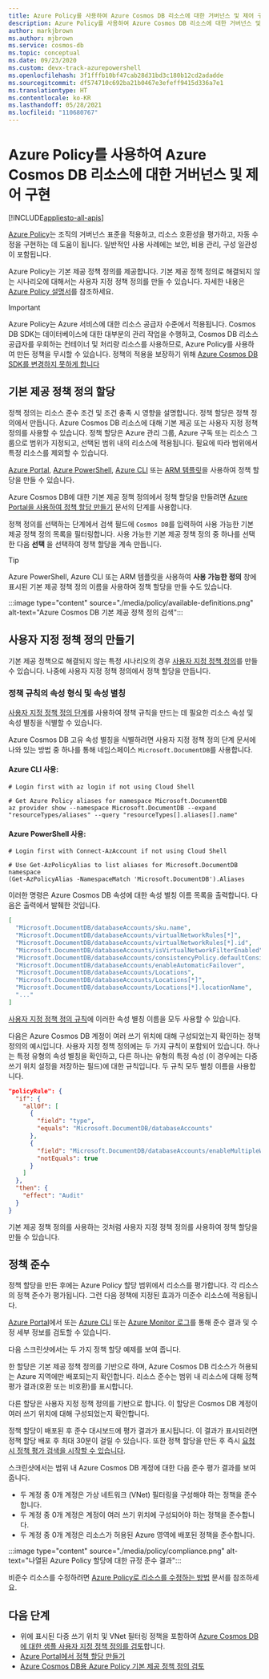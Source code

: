 ```yaml
---
title: Azure Policy를 사용하여 Azure Cosmos DB 리소스에 대한 거버넌스 및 제어 구현
description: Azure Policy를 사용하여 Azure Cosmos DB 리소스에 대한 거버넌스 및 제어를 구현하는 방법을 알아봅니다.
author: markjbrown
ms.author: mjbrown
ms.service: cosmos-db
ms.topic: conceptual
ms.date: 09/23/2020
ms.custom: devx-track-azurepowershell
ms.openlocfilehash: 3f1fffb10bf47cab28d31bd3c180b12cd2adadde
ms.sourcegitcommit: df574710c692ba21b0467e3efeff9415d336a7e1
ms.translationtype: HT
ms.contentlocale: ko-KR
ms.lasthandoff: 05/28/2021
ms.locfileid: "110680767"
---
```

# <a name="use-azure-policy-to-implement-governance-and-controls-for-azure-cosmos-db-resources"></a>Azure Policy를 사용하여 Azure Cosmos DB 리소스에 대한 거버넌스 및 제어 구현
[!INCLUDE[appliesto-all-apis](includes/appliesto-all-apis.md)]

[Azure Policy](../governance/policy/overview.md)는 조직의 거버넌스 표준을 적용하고, 리소스 호환성을 평가하고, 자동 수정을 구현하는 데 도움이 됩니다. 일반적인 사용 사례에는 보안, 비용 관리, 구성 일관성이 포함됩니다.

Azure Policy는 기본 제공 정책 정의를 제공합니다. 기본 제공 정책 정의로 해결되지 않는 시나리오에 대해서는 사용자 지정 정책 정의를 만들 수 있습니다. 자세한 내용은 [Azure Policy 설명서](../governance/policy/overview.md)를 참조하세요.

> [!IMPORTANT]
> Azure Policy는 Azure 서비스에 대한 리소스 공급자 수준에서 적용됩니다. Cosmos DB SDK는 데이터베이스에 대한 대부분의 관리 작업을 수행하고, Cosmos DB 리소스 공급자를 우회하는 컨테이너 및 처리량 리소스를 사용하므로, Azure Policy를 사용하여 만든 정책을 무시할 수 있습니다. 정책의 적용을 보장하기 위해 [Azure Cosmos DB SDK를 변경하지 못하게 합니다](role-based-access-control.md#prevent-sdk-changes)

## <a name="assign-a-built-in-policy-definition"></a>기본 제공 정책 정의 할당

정책 정의는 리소스 준수 조건 및 조건 충족 시 영향을 설명합니다. 정책 할당은 정책 정의에서 만듭니다. Azure Cosmos DB 리소스에 대해 기본 제공 또는 사용자 지정 정책 정의를 사용할 수 있습니다. 정책 할당은 Azure 관리 그룹, Azure 구독 또는 리소스 그룹으로 범위가 지정되고, 선택된 범위 내의 리소스에 적용됩니다. 필요에 따라 범위에서 특정 리소스를 제외할 수 있습니다.

[Azure Portal](../governance/policy/assign-policy-portal.md), [Azure PowerShell](../governance/policy/assign-policy-powershell.md), [Azure CLI](../governance/policy/assign-policy-azurecli.md) 또는 [ARM 템플릿](../governance/policy/assign-policy-template.md)을 사용하여 정책 할당을 만들 수 있습니다.

Azure Cosmos DB에 대한 기본 제공 정책 정의에서 정책 할당을 만들려면 [Azure Portal을 사용하여 정책 할당 만들기](../governance/policy/assign-policy-portal.md) 문서의 단계를 사용합니다.

정책 정의를 선택하는 단계에서 검색 필드에 `Cosmos DB`를 입력하여 사용 가능한 기본 제공 정책 정의 목록을 필터링합니다. 사용 가능한 기본 제공 정책 정의 중 하나를 선택한 다음 **선택** 을 선택하여 정책 할당을 계속 만듭니다.

> [!TIP]
> Azure PowerShell, Azure CLI 또는 ARM 템플릿을 사용하여 **사용 가능한 정의** 창에 표시된 기본 제공 정책 정의 이름을 사용하여 정책 할당을 만들 수도 있습니다.

:::image type="content" source="./media/policy/available-definitions.png" alt-text="Azure Cosmos DB 기본 제공 정책 정의 검색":::

## <a name="create-a-custom-policy-definition"></a>사용자 지정 정책 정의 만들기

기본 제공 정책으로 해결되지 않는 특정 시나리오의 경우 [사용자 지정 정책 정의](../governance/policy/tutorials/create-custom-policy-definition.md)를 만들 수 있습니다. 나중에 사용자 지정 정책 정의에서 정책 할당을 만듭니다.

### <a name="property-types-and-property-aliases-in-policy-rules"></a>정책 규칙의 속성 형식 및 속성 별칭

[사용자 지정 정책 정의 단계](../governance/policy/tutorials/create-custom-policy-definition.md)를 사용하여 정책 규칙을 만드는 데 필요한 리소스 속성 및 속성 별칭을 식별할 수 있습니다.

Azure Cosmos DB 고유 속성 별칭을 식별하려면 사용자 지정 정책 정의 단계 문서에 나와 있는 방법 중 하나를 통해 네임스페이스 `Microsoft.DocumentDB`를 사용합니다.

#### <a name="use-the-azure-cli"></a>Azure CLI 사용:
```azurecli-interactive
# Login first with az login if not using Cloud Shell

# Get Azure Policy aliases for namespace Microsoft.DocumentDB
az provider show --namespace Microsoft.DocumentDB --expand "resourceTypes/aliases" --query "resourceTypes[].aliases[].name"
```

#### <a name="use-azure-powershell"></a>Azure PowerShell 사용:
```azurepowershell-interactive
# Login first with Connect-AzAccount if not using Cloud Shell

# Use Get-AzPolicyAlias to list aliases for Microsoft.DocumentDB namespace
(Get-AzPolicyAlias -NamespaceMatch 'Microsoft.DocumentDB').Aliases
```

이러한 명령은 Azure Cosmos DB 속성에 대한 속성 별칭 이름 목록을 출력합니다. 다음은 출력에서 발췌한 것입니다.

```json
[
  "Microsoft.DocumentDB/databaseAccounts/sku.name",
  "Microsoft.DocumentDB/databaseAccounts/virtualNetworkRules[*]",
  "Microsoft.DocumentDB/databaseAccounts/virtualNetworkRules[*].id",
  "Microsoft.DocumentDB/databaseAccounts/isVirtualNetworkFilterEnabled",
  "Microsoft.DocumentDB/databaseAccounts/consistencyPolicy.defaultConsistencyLevel",
  "Microsoft.DocumentDB/databaseAccounts/enableAutomaticFailover",
  "Microsoft.DocumentDB/databaseAccounts/Locations",
  "Microsoft.DocumentDB/databaseAccounts/Locations[*]",
  "Microsoft.DocumentDB/databaseAccounts/Locations[*].locationName",
  "..."
]
```

[사용자 지정 정책 정의 규칙](../governance/policy/tutorials/create-custom-policy-definition.md#policy-rule)에 이러한 속성 별칭 이름을 모두 사용할 수 있습니다.

다음은 Azure Cosmos DB 계정이 여러 쓰기 위치에 대해 구성되었는지 확인하는 정책 정의의 예시입니다. 사용자 지정 정책 정의에는 두 가지 규칙이 포함되어 있습니다. 하나는 특정 유형의 속성 별칭을 확인하고, 다른 하나는 유형의 특정 속성 (이 경우에는 다중 쓰기 위치 설정을 저장하는 필드)에 대한 규칙입니다. 두 규칙 모두 별칭 이름을 사용합니다.

```json
"policyRule": {
  "if": {
    "allOf": [
      {
        "field": "type",
        "equals": "Microsoft.DocumentDB/databaseAccounts"
      },
      {
        "field": "Microsoft.DocumentDB/databaseAccounts/enableMultipleWriteLocations",
        "notEquals": true
      }
    ]
  },
  "then": {
    "effect": "Audit"
  }
}
```

기본 제공 정책 정의를 사용하는 것처럼 사용자 지정 정책 정의를 사용하여 정책 할당을 만들 수 있습니다.

## <a name="policy-compliance"></a>정책 준수

정책 할당을 만든 후에는 Azure Policy 할당 범위에서 리소스를 평가합니다. 각 리소스의 정책 준수가 평가됩니다. 그런 다음 정책에 지정된 효과가 미준수 리소스에 적용됩니다.

[Azure Portal](../governance/policy/how-to/get-compliance-data.md#portal)에서 또는 [Azure CLI](../governance/policy/how-to/get-compliance-data.md#command-line) 또는 [Azure Monitor 로그](../governance/policy/how-to/get-compliance-data.md#azure-monitor-logs)를 통해 준수 결과 및 수정 세부 정보를 검토할 수 있습니다.

다음 스크린샷에서는 두 가지 정책 할당 예제를 보여 줍니다.

한 할당은 기본 제공 정책 정의를 기반으로 하며, Azure Cosmos DB 리소스가 허용되는 Azure 지역에만 배포되는지 확인합니다. 리소스 준수는 범위 내 리소스에 대해 정책 평가 결과(호환 또는 비호환)를 표시합니다.

다른 할당은 사용자 지정 정책 정의를 기반으로 합니다. 이 할당은 Cosmos DB 계정이 여러 쓰기 위치에 대해 구성되었는지 확인합니다.

정책 할당이 배포된 후 준수 대시보드에 평가 결과가 표시됩니다. 이 결과가 표시되려면 정책 할당 배포 후 최대 30분이 걸릴 수 있습니다. 또한 정책 할당을 만든 후 즉시 [요청 시 정책 평가 검색을 시작할 수 있습니다](../governance/policy/how-to/get-compliance-data.md#on-demand-evaluation-scan).

스크린샷에서는 범위 내 Azure Cosmos DB 계정에 대한 다음 준수 평가 결과를 보여줍니다.

- 두 계정 중 0개 계정은 가상 네트워크 (VNet) 필터링을 구성해야 하는 정책을 준수합니다.
- 두 계정 중 0개 계정은 계정이 여러 쓰기 위치에 구성되어야 하는 정책을 준수합니다.
- 두 계정 중 0개 계정은 리소스가 허용된 Azure 영역에 배포된 정책을 준수합니다.

:::image type="content" source="./media/policy/compliance.png" alt-text="나열된 Azure Policy 할당에 대한 규정 준수 결과":::

비준수 리소스를 수정하려면 [Azure Policy로 리소스를 수정하는 방법](../governance/policy/how-to/remediate-resources.md) 문서를 참조하세요.

## <a name="next-steps"></a>다음 단계

- 위에 표시된 다중 쓰기 위치 및 VNet 필터링 정책을 포함하여 [Azure Cosmos DB에 대한 샘플 사용자 지정 정책 정의를 검토](https://github.com/Azure/azure-policy/tree/master/samples/CosmosDB)합니다.
- [Azure Portal에서 정책 할당 만들기](../governance/policy/assign-policy-portal.md)
- [Azure Cosmos DB용 Azure Policy 기본 제공 정책 정의 검토](./policy-reference.md)
